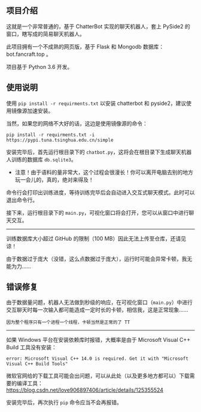 ## 项目介绍

这就是一个非常普通的，基于 ChatterBot 实现的聊天机器人，套上 PySide2 的窗口，瞎写成的简易聊天机器人。

此项目拥有一个不成熟的网页版，基于 Flask 和 Mongodb 数据库： bot.fancraft.top 。

项目基于 Python 3.6 开发。

## 使用说明

使用 `pip install -r requirments.txt` 以安装 chatterbot 和 pyside2，建议使用镜像源加速安装。

当然，如果您的网络不大好的话，这边是使用镜像源的命令：

    pip install -r requirments.txt -i https://pypi.tuna.tsinghua.edu.cn/simple

安装完毕后，首先运行根目录下的 `chatbot.py`，这将会在根目录下生成聊天机器人训练的数据库 `db.sqlite3`。

* 注意！由于语料的量非常大，这个过程会很漫长！你可以离开电脑去别的地方玩一会儿的，真的，绝对来得及！

命令行会打印出训练进度，等待训练完毕后会自动进入交互式聊天模式。此时可以退出命令行。

接下来，运行根目录下的 `main.py`，可视化窗口将会打开，您可以从窗口中进行聊天交互。

----

训练数据库大小超过 GitHub 的限制（100 MB）因此无法上传至仓库，还请见谅！

由于数据过于庞大（没错，这么点数据过于庞大），运行时可能会异常卡顿，我无能为力……

## 错误修复

由于数据量问题，机器人无法做到秒级的响应，在可视化窗口（`main.py`）中进行交互聊天时每一次输入都可能造成一定时长的卡顿，相信我，这是正常现象……

    因为整个程序只有一个进程一个线程，卡顿当然是正常的了 TT

----

如果 Windows 平台在安装依赖库时报错，大概率是由于 Microsoft Visual C++ Build 工具没有安装：

    error: Microsoft Visual C++ 14.0 is required. Get it with "Microsoft Visual C++ Build Tools"

微软官网给的下载工具可能会出问题，可以从此处（以及更多地方都可以）下载需要的编译工具：https://blog.csdn.net/love906897406/article/details/125355524

安装完毕后，再次执行 `pip` 命令应当不会再报错。
